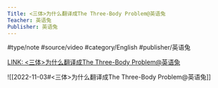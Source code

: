 ```yaml
---
Title: <三体>为什么翻译成The Three-Body Problem@英语兔
Teacher: 英语兔
Publisher: 英语兔
---
```

#type/note  #source/video #category/English #publisher/英语兔

[LINK: <三体>为什么翻译成The Three-Body Problem@英语兔](https://youtu.be/f1cT7ReSGSY)

![[2022-11-03#<三体>为什么翻译成The Three-Body Problem@英语兔]]